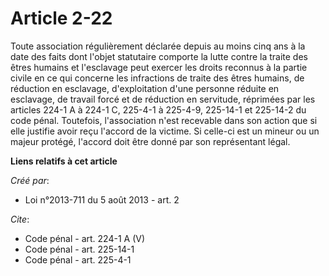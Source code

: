 # Article 2-22

Toute association régulièrement déclarée depuis au moins cinq ans à la date des faits dont l'objet statutaire comporte la
lutte contre la traite des êtres humains et l'esclavage peut exercer les droits reconnus à la partie civile en ce qui
concerne les infractions de traite des êtres humains, de réduction en esclavage, d'exploitation d'une personne réduite en
esclavage, de travail forcé et de réduction en servitude, réprimées par les articles 224-1 A à 224-1 C,
225-4-1 à 225-4-9,
225-14-1 et 225-14-2 du code pénal. Toutefois, l'association n'est recevable dans son action que si elle justifie avoir reçu
l'accord de la victime. Si celle-ci est un mineur ou un majeur protégé, l'accord doit être donné par son représentant légal.

**Liens relatifs à cet article**

_Créé par_:

  - Loi n°2013-711 du 5 août 2013 - art. 2

_Cite_:

  - Code pénal - art. 224-1 A (V)
  - Code pénal - art. 225-14-1
  - Code pénal - art. 225-4-1
